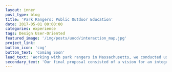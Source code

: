 ```yaml
---
layout: inner
post_type: blog
title: 'Park Rangers: Public Outdoor Education'
date: 2017-05-01 00:00:00
categories: experience
tags: Design User-Oriented
featured_image: '/img/posts/uocd/interaction_map.jpg'
project_link:
button_icon: 'cog'
button_text: 'Coming Soon'
lead_text: 'Working with park rangers in Massachusetts, we conducted user interviews to identify user needs and organized collaborative design exercises to develop a proposal that addressed these needs a couple years into the future.'
secondary_text: 'Our final proposal consisted of a vision for an integrated academic and outdoor public school education, along with a teaching philosophy and high-level K-12 curriculum.'
---
```

